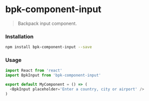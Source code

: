 # bpk-component-input

> Backpack input component.

### Installation

```sh
npm install bpk-component-input --save
```

### Usage

```js
import React from 'react'
import BpkInput from 'bpk-component-input'

export default MyComponent = () => (
  <BpkInput placeholder='Enter a country, city or airport' />
)
```
